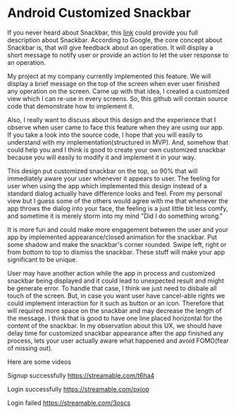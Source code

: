 # Android Customized Snackbar

If you never heard about Snackbar, this <a href="goo.gl/QsXJmI">link</a> could provide you full description about Snackbar. According to Google, the core concept about Snackbar is, that will give feedback about an operation. It will display a short message to notify user or provide an action to let the user response to an operation.

My project at my company currently implemented this feature. We will display a brief message on the top of the screen when ever user finished any operation on the screen. Came up with that idea, I created a customized view which I can re-use in every screens. So, this github will contain source code that demonstrate how to implement it.

Also, I really want to discuss about this design and the experience that I observe when user came to face this feature when they are using our app. If you take a look into the source code, I hope that you will easily to understand with my implementation(structured in MVP). And, somehow that could help you and I think is good to create your own customized snackbar because you will easily to modify it and implement it in your way.

This design put customized snackbar on the top, so 90% that will immediately aware your user whenever it appears to user. The feeling for user when using the app which implemented this design instead of a standard dialog actually have difference looks and feel. From my personal view but I guess some of the others would agree with me that whenever the app throws the dialog into your face, the feeling is a just little bit less comfy, and sometime it is merely storm into my mind "Did I do something wrong."

It is more fun and could make more engagement between the user and your app by implemented appearance/closed animation for the snackbar. Put some shadow and make the snackbar's corner rounded. Swipe left, right or from bottom to top to dismiss the snackbar. These stuff will make your app significant to be unique.

User may have another action while the app in process and customized snackbar being displayed and it could lead to unexpected result and might be generate error. To handle that case, I think we just need to disbale all touch of the screen. But, in case you want user have cancel-able rights we could implement interaction for it such as button or an icon. Therefore that will required more space on the snackbar and may decrease the length of the message. I think that is good to have one line placed horizontal for the content of the snackbar.  In my observation about this UX, we should have delay time for customized snackbar appearance after the app finished any process, lets your user actually aware what happened and avoid FOMO(fear of missing out).

Here are some videos

Signup successfully
https://streamable.com/t6ha4

Login successfully
https://streamable.com/pxjop

Login failed
https://streamable.com/3oscs

